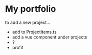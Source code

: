 # My portfolio

to add a new project...
- add to ProjectItems.ts
- add a vue component under projects
- ?
- profit